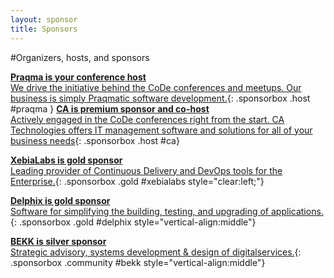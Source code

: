 ```yaml
---
layout: sponsor
title: Sponsors
---
```

#Organizers, hosts, and sponsors


[__Praqma is your conference host__<br/>We drive the initiative behind the CoDe conferences and meetups. Our business is simply Praqmatic  software development.]({{site.root}}/sponsors/praqma.html){: .sponsorbox  .host #praqma }
[__CA is premium sponsor and co-host__<br/>Actively engaged in the CoDe conferences right from the start. CA Technologies offers IT management software and solutions for all of your business needs]({{site.root}}/sponsors/ca.html){: .sponsorbox .host #ca}

[__XebiaLabs is gold sponsor__<br/>Leading provider of Continuous Delivery and DevOps tools for the Enterprise.]({{site.root}}/sponsors/xebialabs.html){: .sponsorbox .gold #xebialabs style="clear:left;"}

[__Delphix is gold sponsor__<br/>Software for simplifying the building, testing, and upgrading of applications.]({{site.root}}/sponsors/delphix.html){: .sponsorbox .gold #delphix style="vertical-align:middle"}

[__BEKK is silver sponsor__<br/>Strategic advisory, systems development & design of digitalservices.]({{site.root}}/sponsors/bekk.html){: .sponsorbox .community #bekk style="vertical-align:middle"}

<div style="clear:both;">&nbsp;</div>
